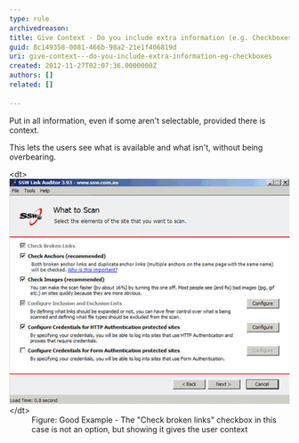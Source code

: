 ```yaml
---
type: rule
archivedreason: 
title: Give Context - Do you include extra information (e.g. Checkboxes)?
guid: 8c149358-0081-466b-98a2-21e1f406819d
uri: give-context---do-you-include-extra-information-eg-checkboxes
created: 2012-11-27T02:07:36.0000000Z
authors: []
related: []

---
```


Put in all information, even if some aren't selectable, provided there is context.

<!--endintro-->

This lets the users see what is available and what isn't, without being overbearing.
<dl class="goodImage">&lt;dt&gt;<img src="../../assets/BadScanOptions.gif" alt="">&lt;/dt&gt;
<dd>Figure: Good Example - The "Check broken links" checkbox in this case is not an option, but showing it gives the user context</dd></dl>
